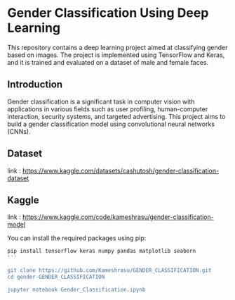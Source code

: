 # Gender Classification Using Deep Learning

This repository contains a deep learning project aimed at classifying gender based on images. The project is implemented using TensorFlow and Keras, and it is trained and evaluated on a dataset of male and female faces.


## Introduction
Gender classification is a significant task in computer vision with applications in various fields such as user profiling, human-computer interaction, security systems, and targeted advertising. This project aims to build a gender classification model using convolutional neural networks (CNNs).

## Dataset
link : https://www.kaggle.com/datasets/cashutosh/gender-classification-dataset

## Kaggle
link : https://www.kaggle.com/code/kameshrasu/gender-classification-model

You can install the required packages using pip:
```bash
pip install tensorflow keras numpy pandas matplotlib seaborn
'''

git clone https://github.com/Kameshrasu/GENDER_CLASSIFICATION.git
cd gender-GENDER_CLASSIFICATION

jupyter notebook Gender_Classification.ipynb


